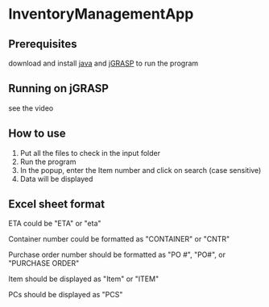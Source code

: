 # InventoryManagementApp

## Prerequisites
download and install [java](https://www.java.com/en/download/) and [jGRASP](https://spider.eng.auburn.edu/user-cgi/grasp/grasp.pl?;dl=download_jgrasp.html) to run the program

## Running on jGRASP
see the video

## How to use

1. Put all the files to check in the input folder <br>
2. Run the program
3. In the popup, enter the Item number and click on search (case sensitive)
4. Data will be displayed

## Excel sheet format
ETA could be "ETA" or "eta"

Container number could be formatted as "CONTAINER" or "CNTR"

Purchase order number should be formatted as "PO #", "PO#", or "PURCHASE ORDER"

Item should be displayed as "Item" or "ITEM"

PCs should be displayed as "PCS"
